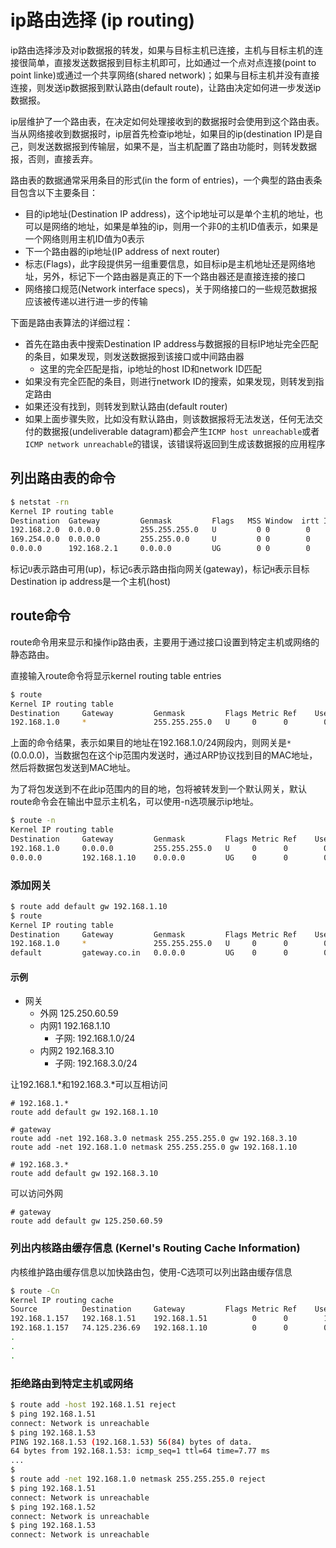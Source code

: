 # ip路由选择 (ip routing)

ip路由选择涉及对ip数据报的转发，如果与目标主机已连接，主机与目标主机的连接很简单，直接发送数据报到目标主机即可，比如通过一个点对点连接(point to point linke)或通过一个共享网络(shared network)；如果与目标主机并没有直接连接，则发送ip数据报到默认路由(default route)，让路由决定如何进一步发送ip数据报。

ip层维护了一个路由表，在决定如何处理接收到的数据报时会使用到这个路由表。当从网络接收到数据报时，ip层首先检查ip地址，如果目的ip(destination IP)是自己，则发送数据报到传输层，如果不是，当主机配置了路由功能时，则转发数据报，否则，直接丢弃。

路由表的数据通常采用条目的形式(in the form of entries)，一个典型的路由表条目包含以下主要条目：

+ 目的ip地址(Destination IP address)，这个ip地址可以是单个主机的地址，也可以是网络的地址，如果是单独的ip，则用一个非0的主机ID值表示，如果是一个网络则用主机ID值为0表示
+ 下一个路由器的ip地址(IP address of next router)
+ 标志(Flags)，此字段提供另一组重要信息，如目标ip是主机地址还是网络地址，另外，标记下一个路由器是真正的下一个路由器还是直接连接的接口
+ 网络接口规范(Network interface specs)，关于网络接口的一些规范数据报应该被传递以进行进一步的传输

下面是路由表算法的详细过程：

+ 首先在路由表中搜索Destination IP address与数据报的目标IP地址完全匹配的条目，如果发现，则发送数据报到该接口或中间路由器
  + 这里的完全匹配是指，ip地址的host ID和network ID匹配
+ 如果没有完全匹配的条目，则进行network ID的搜索，如果发现，则转发到指定路由
+ 如果还没有找到，则转发到默认路由(default router)
+ 如果上面步骤失败，比如没有默认路由，则该数据报将无法发送，任何无法交付的数据报(undeliverable datagram)都会产生`ICMP host unreachable`或者`ICMP network unreachable`的错误，该错误将返回到生成该数据报的应用程序


## 列出路由表的命令

```sh
$ netstat -rn
Kernel IP routing table
Destination  Gateway         Genmask         Flags   MSS Window  irtt Iface
192.168.2.0  0.0.0.0         255.255.255.0   U         0 0        0    eth0
169.254.0.0  0.0.0.0         255.255.0.0     U         0 0        0    eth0
0.0.0.0      192.168.2.1     0.0.0.0         UG        0 0        0    eth0
```

标记`U`表示路由可用(up)，标记`G`表示路由指向网关(gateway)，标记`H`表示目标Destination ip address是一个主机(host)

## route命令

route命令用来显示和操作ip路由表，主要用于通过接口设置到特定主机或网络的静态路由。

直接输入route命令将显示kernel routing table entries
```sh
$ route
Kernel IP routing table
Destination     Gateway         Genmask         Flags Metric Ref    Use Iface
192.168.1.0     *               255.255.255.0   U     0      0        0 eth0
```

上面的命令结果，表示如果目的地址在192.168.1.0/24网段内，则网关是`*`(0.0.0.0)，当数据包在这个ip范围内发送时，通过ARP协议找到目的MAC地址，然后将数据包发送到MAC地址。

为了将包发送到不在此ip范围内的目的地，包将被转发到一个默认网关，默认route命令会在输出中显示主机名，可以使用-n选项展示ip地址。

```sh
$ route -n
Kernel IP routing table
Destination     Gateway         Genmask         Flags Metric Ref    Use Iface
192.168.1.0     0.0.0.0         255.255.255.0   U     0      0        0 eth0
0.0.0.0         192.168.1.10    0.0.0.0         UG    0      0        0 eth0
```

### 添加网关

```sh
$ route add default gw 192.168.1.10
$ route
Kernel IP routing table
Destination     Gateway         Genmask         Flags Metric Ref    Use Iface
192.168.1.0     *               255.255.255.0   U     0      0        0 eth0
default         gateway.co.in   0.0.0.0         UG    0      0        0 eth0
```

#### 示例

+ 网关 
  + 外网 125.250.60.59
  + 内网1 192.168.1.10
    + 子网: 192.168.1.0/24
  + 内网2 192.168.3.10
    + 子网: 192.168.3.0/24

让192.168.1.*和192.168.3.*可以互相访问
```
# 192.168.1.*
route add default gw 192.168.1.10

# gateway
route add -net 192.168.3.0 netmask 255.255.255.0 gw 192.168.3.10
route add -net 192.168.1.0 netmask 255.255.255.0 gw 192.168.1.10

# 192.168.3.*
route add default gw 192.168.3.10
```

可以访问外网
```
# gateway
route add default gw 125.250.60.59
```

### 列出内核路由缓存信息 (Kernel's Routing Cache Information)

内核维护路由缓存信息以加快路由包，使用-C选项可以列出路由缓存信息

```sh
$ route -Cn
Kernel IP routing cache
Source          Destination     Gateway         Flags Metric Ref    Use Iface
192.168.1.157   192.168.1.51    192.168.1.51          0      0        1 eth0
192.168.1.157   74.125.236.69   192.168.1.10          0      0        0 eth0
.
.
.
```

### 拒绝路由到特定主机或网络

```sh
$ route add -host 192.168.1.51 reject
$ ping 192.168.1.51
connect: Network is unreachable
$ ping 192.168.1.53
PING 192.168.1.53 (192.168.1.53) 56(84) bytes of data.
64 bytes from 192.168.1.53: icmp_seq=1 ttl=64 time=7.77 ms
...
$
$ route add -net 192.168.1.0 netmask 255.255.255.0 reject
$ ping 192.168.1.51
connect: Network is unreachable
$ ping 192.168.1.52
connect: Network is unreachable
$ ping 192.168.1.53
connect: Network is unreachable
```
